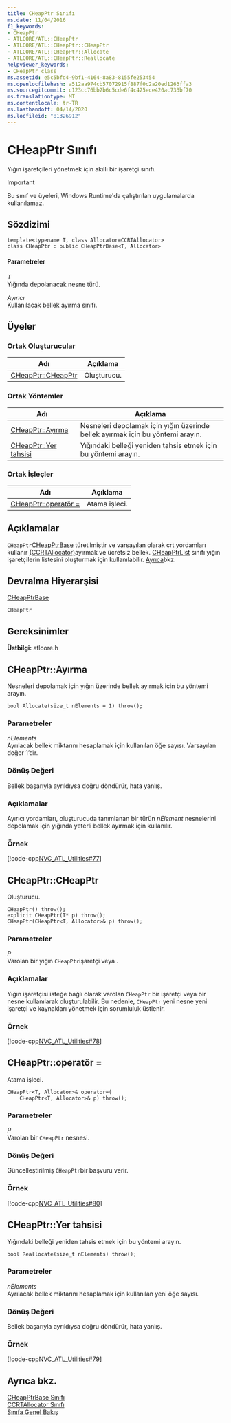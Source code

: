 ```yaml
---
title: CHeapPtr Sınıfı
ms.date: 11/04/2016
f1_keywords:
- CHeapPtr
- ATLCORE/ATL::CHeapPtr
- ATLCORE/ATL::CHeapPtr::CHeapPtr
- ATLCORE/ATL::CHeapPtr::Allocate
- ATLCORE/ATL::CHeapPtr::Reallocate
helpviewer_keywords:
- CHeapPtr class
ms.assetid: e5c5bfd4-9bf1-4164-8a83-8155fe253454
ms.openlocfilehash: a512aa974cb57072915f887f0c2a20ed1263ffa3
ms.sourcegitcommit: c123cc76bb2b6c5cde6f4c425ece420ac733bf70
ms.translationtype: MT
ms.contentlocale: tr-TR
ms.lasthandoff: 04/14/2020
ms.locfileid: "81326912"
---
```

# <a name="cheapptr-class"></a>CHeapPtr Sınıfı

Yığın işaretçileri yönetmek için akıllı bir işaretçi sınıfı.

> [!IMPORTANT]
> Bu sınıf ve üyeleri, Windows Runtime'da çalıştırılan uygulamalarda kullanılamaz.

## <a name="syntax"></a>Sözdizimi

```
template<typename T, class Allocator=CCRTAllocator>
class CHeapPtr : public CHeapPtrBase<T, Allocator>
```

#### <a name="parameters"></a>Parametreler

*T*<br/>
Yığında depolanacak nesne türü.

*Ayırıcı*<br/>
Kullanılacak bellek ayırma sınıfı.

## <a name="members"></a>Üyeler

### <a name="public-constructors"></a>Ortak Oluşturucular

|Adı|Açıklama|
|----------|-----------------|
|[CHeapPtr::CHeapPtr](#cheapptr)|Oluşturucu.|

### <a name="public-methods"></a>Ortak Yöntemler

|Adı|Açıklama|
|----------|-----------------|
|[CHeapPtr::Ayırma](#allocate)|Nesneleri depolamak için yığın üzerinde bellek ayırmak için bu yöntemi arayın.|
|[CHeapPtr::Yer tahsisi](#reallocate)|Yığındaki belleği yeniden tahsis etmek için bu yöntemi arayın.|

### <a name="public-operators"></a>Ortak İşleçler

|Adı|Açıklama|
|----------|-----------------|
|[CHeapPtr::operatör =](#operator_eq)|Atama işleci.|

## <a name="remarks"></a>Açıklamalar

`CHeapPtr`[CHeapPtrBase](../../atl/reference/cheapptrbase-class.md) türetilmiştir ve varsayılan olarak crt yordamları kullanır [(CCRTAllocator)](../../atl/reference/ccrtallocator-class.md)ayırmak ve ücretsiz bellek. [CHeapPtrList](../../atl/reference/cheapptrlist-class.md) sınıfı yığın işaretçilerin listesini oluşturmak için kullanılabilir. [Ayrıca](../../atl/reference/ccomheapptr-class.md)bkz.

## <a name="inheritance-hierarchy"></a>Devralma Hiyerarşisi

[CHeapPtrBase](../../atl/reference/cheapptrbase-class.md)

`CHeapPtr`

## <a name="requirements"></a>Gereksinimler

**Üstbilgi:** atlcore.h

## <a name="cheapptrallocate"></a><a name="allocate"></a>CHeapPtr::Ayırma

Nesneleri depolamak için yığın üzerinde bellek ayırmak için bu yöntemi arayın.

```
bool Allocate(size_t nElements = 1) throw();
```

### <a name="parameters"></a>Parametreler

*nElements*<br/>
Ayrılacak bellek miktarını hesaplamak için kullanılan öğe sayısı. Varsayılan değer 1’dir.

### <a name="return-value"></a>Dönüş Değeri

Bellek başarıyla ayrıldıysa doğru döndürür, hata yanlış.

### <a name="remarks"></a>Açıklamalar

Ayırıcı yordamları, oluşturucuda tanımlanan bir türün *nElement* nesnelerini depolamak için yığında yeterli bellek ayırmak için kullanılır.

### <a name="example"></a>Örnek

[!code-cpp[NVC_ATL_Utilities#77](../../atl/codesnippet/cpp/cheapptr-class_1.cpp)]

## <a name="cheapptrcheapptr"></a><a name="cheapptr"></a>CHeapPtr::CHeapPtr

Oluşturucu.

```
CHeapPtr() throw();
explicit CHeapPtr(T* p) throw();
CHeapPtr(CHeapPtr<T, Allocator>& p) throw();
```

### <a name="parameters"></a>Parametreler

*P*<br/>
Varolan bir yığın `CHeapPtr`işaretçi veya .

### <a name="remarks"></a>Açıklamalar

Yığın işaretçisi isteğe bağlı olarak varolan `CHeapPtr` bir işaretçi veya bir nesne kullanılarak oluşturulabilir. Bu nedenle, `CHeapPtr` yeni nesne yeni işaretçi ve kaynakları yönetmek için sorumluluk üstlenir.

### <a name="example"></a>Örnek

[!code-cpp[NVC_ATL_Utilities#78](../../atl/codesnippet/cpp/cheapptr-class_2.cpp)]

## <a name="cheapptroperator-"></a><a name="operator_eq"></a>CHeapPtr::operatör =

Atama işleci.

```
CHeapPtr<T, Allocator>& operator=(
    CHeapPtr<T, Allocator>& p) throw();
```

### <a name="parameters"></a>Parametreler

*P*<br/>
Varolan bir `CHeapPtr` nesnesi.

### <a name="return-value"></a>Dönüş Değeri

Güncelleştirilmiş `CHeapPtr`bir başvuru verir.

### <a name="example"></a>Örnek

[!code-cpp[NVC_ATL_Utilities#80](../../atl/codesnippet/cpp/cheapptr-class_3.cpp)]

## <a name="cheapptrreallocate"></a><a name="reallocate"></a>CHeapPtr::Yer tahsisi

Yığındaki belleği yeniden tahsis etmek için bu yöntemi arayın.

```
bool Reallocate(size_t nElements) throw();
```

### <a name="parameters"></a>Parametreler

*nElements*<br/>
Ayrılacak bellek miktarını hesaplamak için kullanılan yeni öğe sayısı.

### <a name="return-value"></a>Dönüş Değeri

Bellek başarıyla ayrıldıysa doğru döndürür, hata yanlış.

### <a name="example"></a>Örnek

[!code-cpp[NVC_ATL_Utilities#79](../../atl/codesnippet/cpp/cheapptr-class_4.cpp)]

## <a name="see-also"></a>Ayrıca bkz.

[CHeapPtrBase Sınıfı](../../atl/reference/cheapptrbase-class.md)<br/>
[CCRTAllocator Sınıfı](../../atl/reference/ccrtallocator-class.md)<br/>
[Sınıfa Genel Bakış](../../atl/atl-class-overview.md)
